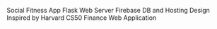 Social Fitness App
Flask Web Server
Firebase DB and Hosting
Design Inspired by Harvard CS50 Finance Web Application